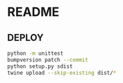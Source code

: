 # README

## DEPLOY

```bash
python -m unittest
bumpversion patch --commit
python setup.py sdist
twine upload --skip-existing dist/*
```
